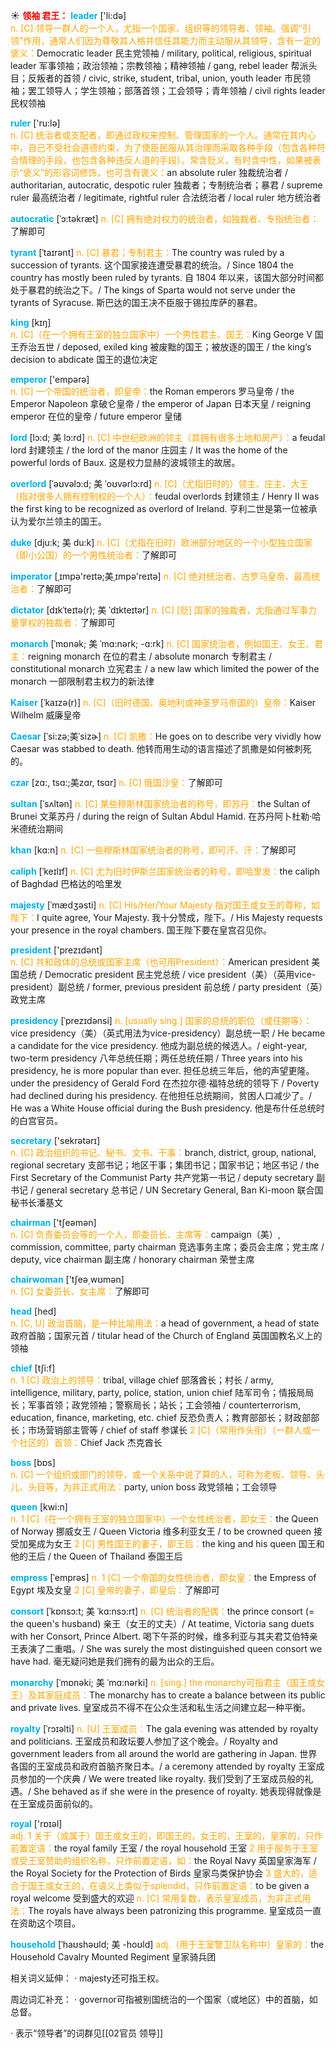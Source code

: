 ☀ <font color="red">**领袖 君王：**</font>
<font color="sky blue">**leader**</font> ['li:də]  
<font color="orange">n. [C] 领导一群人的一个人，尤指一个国家、组织等的领导者、领袖。强调“引领”作用，通常人们因为尊敬其人格并信任其能力而主动服从其领导，含有一定的褒义：</font>Democratic leader 民主党领袖 / military, political, religious, spiritual leader 军事领袖；政治领袖；宗教领袖；精神领袖 / gang, rebel leader 帮派头目；反叛者的首领 / civic, strike, student, tribal, union, youth leader 市民领袖；罢工领导人；学生领袖；部落首领；工会领导；青年领袖 / civil rights leader 民权领袖

<font color="sky blue">**ruler**</font> ['ru:lə]  
<font color="orange">n. [C] 统治者或支配者，即通过政权来控制、管理国家的一个人。通常在其内心中，自己不受社会道德约束，为了使臣民服从其治理而采取各种手段（包含各种符合情理的手段，也包含各种违反人道的手段）。常含贬义，有时含中性，如果被表示“褒义”的形容词修饰，也可含有褒义：</font>an absolute ruler 独裁统治者 / authoritarian, autocratic, despotic ruler 独裁者；专制统治者；暴君 / supreme ruler 最高统治者 / legitimate, rightful ruler 合法统治者 / local ruler 地方统治者
           
<font color="sky blue">**autocratic**</font> [ˈɔ:təkræt]
<font color="orange">n. [C] 拥有绝对权力的统治者，如独裁者、专指统治者：</font>了解即可
           
<font color="sky blue">**tyrant**</font> [ˈtaɪrənt]
<font color="orange">n. [C] 暴君；专制君主：</font>The country was ruled by a succession of tyrants. 这个国家接连遭受暴君的统治。/ Since 1804 the country has mostly been ruled by tyrants. 自 1804 年以来，该国大部分时间都处于暴君的统治之下。/ The kings of Sparta would not serve under the tyrants of Syracuse. 斯巴达的国王决不臣服于锡拉库萨的暴君。

<font color="sky blue">**king**</font> [kɪŋ]  
<font color="orange">n. [C]（在一个拥有王室的独立国家中）一个男性君主、国王：</font>King George V 国王乔治五世 / deposed, exiled king 被废黜的国王；被放逐的国王 / the king’s decision to abdicate 国王的退位决定 

<font color="sky blue">**emperor**</font> ['empərə]  
<font color="orange">n. [C] 一个帝国的统治者，即皇帝：</font>the Roman emperors 罗马皇帝 / the Emperor Napoleon 拿破仑皇帝 / the emperor of Japan 日本天皇 / reigning emperor 在位的皇帝 / future emperor 皇储
            
<font color="sky blue">**lord**</font> [lɔ:d; 美 lɔ:rd]
<font color="orange">n. [C] 中世纪欧洲的领主（其拥有很多土地和房产）：</font>a feudal lord 封建领主 / the lord of the manor 庄园主 / It was the home of the powerful lords of Baux. 这是权力显赫的波城领主的故居。
            
<font color="sky blue">**overlord**</font> [ˈəʊvəlɔ:d; 美 ˈoʊvərlɔ:rd]
<font color="orange">n. [C]（尤指旧时的）领主、庄主、大王（指对很多人拥有控制权的一个人）：</font>feudal overlords 封建领主 / Henry II was the first king to be recognized as overlord of Ireland. 亨利二世是第一位被承认为爱尔兰领主的国王。
           
<font color="sky blue">**duke**</font> [dju:k; 美 du:k]
<font color="orange">n. [C]（尤指在旧时）欧洲部分地区的一个小型独立国家（即小公国）的一个男性统治者：</font>了解即可            

<font color="sky blue">**imperator**</font> [ˌɪmpə'reɪtə;美ˌɪmpə'reɪtə]
<font color="orange">n. [C] 绝对统治者、古罗马皇帝、最高统治者：</font>了解即可

<font color="sky blue">**dictator**</font> [dɪkˈteɪtə(r); 美 ˈdɪkteɪtər]
<font color="orange">n. [C] [贬] 国家的独裁者，尤指通过军事力量掌权的独裁者：</font>了解即可

<font color="sky blue">**monarch**</font> [ˈmɒnək; 美 ˈmɑ:nərk; -ɑ:rk]
<font color="orange">n. [C] 国家统治者，例如国王、女王、君主：</font>reigning monarch 在位的君主 / absolute monarch 专制君主 / constitutional monarch 立宪君主 / a new law which limited the power of the monarch 一部限制君主权力的新法律
           
<font color="sky blue">**Kaiser**</font> [ˈkaɪzə(r)]
<font color="orange">n. [C]（旧时德国、奥地利或神圣罗马帝国的）皇帝：</font>Kaiser Wilhelm 威廉皇帝
           
<font color="sky blue">**Caesar**</font> [ˈsi:zə;美ˈsizɚ]
<font color="orange">n. [C] 凯撒：</font>He goes on to describe very vividly how Caesar was stabbed to death. 他转而用生动的语言描述了凯撒是如何被刺死的。
           
<font color="sky blue">**czar**</font> [zɑ:, tsɑ:;美zɑr, tsɑr]
<font color="orange">n. [C] 俄国沙皇：</font>了解即可

<font color="sky blue">**sultan**</font> [ˈsʌltən]
<font color="orange">n. [C] 某些穆斯林国家统治者的称号，即苏丹：</font>the Sultan of Brunei 文莱苏丹 / during the reign of Sultan Abdul Hamid. 在苏丹阿卜杜勒·哈米德统治期间

<font color="sky blue">**khan**</font> [kɑ:n]
<font color="orange">n. [C] 一些穆斯林国家统治者的称号，即可汗、汗：</font>了解即可

<font color="sky blue">**caliph**</font> [ˈkeɪlɪf]
<font color="orange">n. [C] 尤为旧时伊斯兰国家统治者的称号，即哈里发：</font>the caliph of Baghdad 巴格达的哈里发
          
<font color="sky blue">**majesty**</font> [ˈmædʒəsti]
<font color="orange">n. [C] His/Her/Your Majesty 指对国王或女王的尊称，如陛下：</font>I quite agree, Your Majesty. 我十分赞成，陛下。/ His Majesty requests your presence in the royal chambers. 国王陛下要在皇宫召见你。

<font color="sky blue">**president**</font> ['prezɪdənt]  
<font color="orange">n. [C] 共和政体的总统或国家主席（也可用President）：</font>American president 美国总统 / Democratic president 民主党总统 / vice president（美）（英用vice-president）副总统 / former, previous president 前总统 / party president（英）政党主席

<font color="sky blue">**presidency**</font> [ˈprezɪdənsi]
<font color="orange">n. [usually sing.] 国家的总统的职位（或任期等）：</font>vice presidency（美）（英式用法为vice-presidency）副总统一职 / He became a candidate for the vice presidency. 他成为副总统的候选人。/ eight-year, two-term presidency 八年总统任期；两任总统任期 / Three years into his presidency, he is more popular than ever. 担任总统三年后，他的声望更隆。under the presidency of Gerald Ford 在杰拉尔德·福特总统的领导下 / Poverty had declined during his presidency. 在他担任总统期间，贫困人口减少了。/ He was a White House official during the Bush presidency. 他是布什任总统时的白宫官员。

<font color="sky blue">**secretary**</font> ['sekrətərɪ]  
<font color="orange">n. [C] 政治组织的书记、秘书、文书、干事：</font>branch, district, group, national, regional secretary 支部书记；地区干事；集团书记；国家书记；地区书记 / the First Secretary of the Communist Party 共产党第一书记 / deputy secretary 副书记 / general secretary 总书记 / UN Secretary General, Ban Ki-moon 联合国秘书长潘基文

<font color="sky blue">**chairman**</font> ['tʃeəmən]  
<font color="orange">n. [C] 负责委员会等的一个人，即委员长、主席等：</font>campaign（美）, commission, committee, party chairman 竞选事务主席；委员会主席；党主席 / deputy, vice chairman 副主席 / honorary chairman 荣誉主席

<font color="sky blue">**chairwoman**</font> ['tʃeə͵wʊmən]  
<font color="orange">n. [C] 女委员长、女主席：</font>了解即可

<font color="sky blue">**head**</font> [hed]  
<font color="orange">n. [C, U] 政治首脑，是一种比喻用法：</font>a head of government, a head of state 政府首脑；国家元首 / titular head of the Church of England 英国国教名义上的领袖

<font color="sky blue">**chief**</font> [tʃi:f]  
<font color="orange">n. 1 [C] 政治上的领导：</font>tribal, village chief 部落酋长；村长 / army, intelligence, military, party, police, station, union chief 陆军司令；情报局局长；军事首领；政党领袖；警察局长；站长；工会领袖 / counterterrorism, education, finance, marketing, etc. chief 反恐负责人；教育部部长；财政部部长；市场营销部主管等 / chief of staff 参谋长 <font color="orange">2 [C]（常用作头衔）（一群人或一个社区的）首领：</font>Chief Jack 杰克酋长

<font color="sky blue">**boss**</font> [bɒs]  
<font color="orange">n. [C] 一个组织或部门的领导，或一个关系中说了算的人，可称为老板、领导、头儿、头目等，为非正式用法：</font>party, union boss 政党领袖；工会领导

<font color="sky blue">**queen**</font> [kwi:n]  
<font color="orange">n. 1 [C]（在一个拥有王室的独立国家中）一个女性统治者，即女王：</font>the Queen of Norway 挪威女王 / Queen Victoria 维多利亚女王 / to be crowned queen 接受加冕成为女王 <font color="orange">2 [C] 男性国王的妻子，即王后：</font>the king and his queen 国王和他的王后 / the Queen of Thailand 泰国王后

<font color="sky blue">**empress**</font> [ˈemprəs]
<font color="orange">n. 1 [C] 一个帝国的女性统治者，即女皇：</font>the Empress of Egypt 埃及女皇 <font color="orange">2 [C] 皇帝的妻子，即皇后：</font>了解即可    
           
<font color="sky blue">**consort**</font> [ˈkɒnsɔ:t; 美 ˈkɑ:nsɔ:rt]
<font color="orange">n. [C] 统治者的配偶：</font>the prince consort (= the queen's husband) 亲王（女王的丈夫）/ At teatime, Victoria sang duets with her Consort, Prince Albert. 喝下午茶的时候，维多利亚与其夫君艾伯特亲王表演了二重唱。/ She was surely the most distinguished queen consort we have had. 毫无疑问她是我们拥有的最为出众的王后。           
           
<font color="sky blue">**monarchy**</font> [ˈmɒnəki; 美 ˈmɑ:nərki]
<font color="orange">n. [sing.] the monarchy可指君主（国王或女王）及其家庭成员：</font>The monarchy has to create a balance between its public and private lives. 皇室成员不得不在公众生活和私生活之间建立起一种平衡。

<font color="sky blue">**royalty**</font> [ˈrɔɪəlti]
<font color="orange">n. [U] 王室成员：</font>The gala evening was attended by royalty and politicians. 王室成员和政坛要人参加了这个晚会。/ Royalty and government leaders from all around the world are gathering in Japan. 世界各国的王室成员和政府首脑齐聚日本。/ a ceremony attended by royalty 王室成员参加的一个庆典 / We were treated like royalty. 我们受到了王室成员般的礼遇。/ She behaved as if she were in the presence of royalty. 她表现得就像是在王室成员面前似的。

<font color="sky blue">**royal**</font> ['rɒɪəl]  
<font color="orange">adj. 1 关于（或属于）国王或女王的，即国王的，女王的，王室的，皇家的，只作前置定语：</font>the royal family 王室 / the royal household 王室 <font color="orange">2 用于服务于王室或受王室赞助的组织名称，只作前置定语，如：</font>the Royal Navy 英国皇家海军 / the Royal Society for the Protection of Birds 皇家鸟类保护协会 <font color="orange">3 盛大的，适合于国王或女王的，在语义上类似于splendid，只作前置定语：</font>to be given a royal welcome 受到盛大的欢迎 <font color="orange">n. [C] 常用复数，表示皇室成员，为非正式用法：</font>The royals have always been patronizing this programme. 皇室成员一直在资助这个项目。
           
<font color="sky blue">**household**</font> [ˈhaʊshəʊld; 美 -hoʊld]
<font color="orange">adj.（用于王室警卫队名称中）皇家的：</font>the Household Cavalry Mounted Regiment 皇家骑兵团

相关词义延伸：
· majesty还可指王权。

周边词汇补充：
· governor可指被别国统治的一个国家（或地区）中的首脑，如总督。

· 表示“领导者”的词群见[[02官员 领导]]
